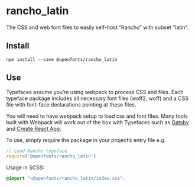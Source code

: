 
# rancho_latin

The CSS and web font files to easily self-host “Rancho” with subset "latin".

## Install

`npm install --save @openfonts/rancho_latin`

## Use

Typefaces assume you’re using webpack to process CSS and files. Each typeface
package includes all necessary font files (woff2, woff) and a CSS file with
font-face declarations pointing at these files.

You will need to have webpack setup to load css and font files. Many tools built
with Webpack will work out of the box with Typefaces such as [Gatsby](https://github.com/gatsbyjs/gatsby)
and [Create React App](https://github.com/facebookincubator/create-react-app).

To use, simply require the package in your project’s entry file e.g.

```javascript
// Load Rancho typeface
require('@openfonts/rancho_latin')
```

Usage in SCSS:
```scss
@import "~@openfonts/rancho_latin/index.css";
```
